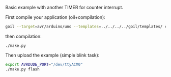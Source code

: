 Basic example with another TIMER for counter interrupt.

First compile your application (oil+compilation):

```sh
goil --target=avr/arduino/uno --templates=../../../../goil/templates/ counter.oil
```
then compilation:
```
./make.py
```

Then upload the example (simple blink task):
```sh
export AVRDUDE_PORT="/dev/ttyACM0"
./make.py flash
```
